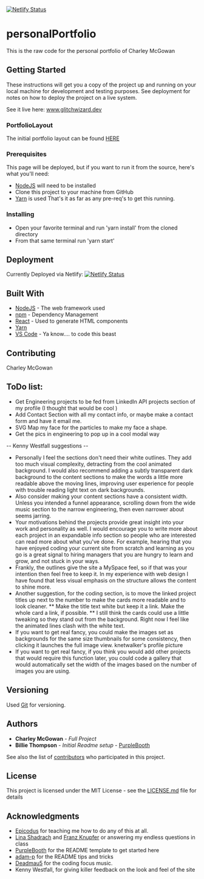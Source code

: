 ﻿[![Netlify Status](https://api.netlify.com/api/v1/badges/e6df8938-6e56-4198-91c8-99d725497b87/deploy-status)](https://app.netlify.com/sites/personalportfiolio/deploys)

# personalPortfolio

This is the raw code for the personal portfolio of Charley McGowan

## Getting Started

These instructions will get you a copy of the project up and running on your local machine for development and testing purposes. See deployment for notes on how to deploy the project on a live system.

See it live here: www.glitchwizard.dev

### PortfolioLayout

The initial portfolio layout can be found [HERE](https://drive.google.com/file/d/1nzvzyGjpuxsfWuGpcr0poom3EIbu0_3j/view?usp=sharing)

### Prerequisites

This page will be deployed, but if you want to run it from the source, here's what you'll need:
- [NodeJS](https://nodejs.org/en/download/) will need to be installed
- Clone this project to your machine from GitHub
- [Yarn](https://classic.yarnpkg.com/en/docs/install) is used
That's it as far as any pre-req's to get this running.

### Installing

- Open your favorite terminal and run 'yarn install' from the cloned directory
- From that same terminal run 'yarn start' 

## Deployment

Currently Deployed via Netlify: [![Netlify Status](https://api.netlify.com/api/v1/badges/e6df8938-6e56-4198-91c8-99d725497b87/deploy-status)](https://app.netlify.com/sites/personalportfiolio/deploys)


## Built With

* [NodeJS](https://nodejs.org/en/download/) - The web framework used
* [npm](https://www.npmjs.com/) - Dependency Management
* [React](https://reactjs.org/) - Used to generate HTML components
* [Yarn](https://classic.yarnpkg.com/en/docs/install) 
* [VS Code](https://code.visualstudio.com/) - Ya know.... to code this beast

## Contributing

Charley McGowan

## ToDo list:

* Get Engineering projects to be fed from LinkedIn API projects section of my profile (I thought that would be cool )
* Add Contact Section with all my contact info, or maybe make a contact form and have it email me.
* SVG Map my face for the particles to make my face a shape.
* Get the pics in engineering to pop up in a cool modal way 

-- Kenny Westfall suggestions --
* Personally I feel the sections don't need their white outlines. They add too much visual complexity, detracting from the cool animated background. I would also recommend adding a subtly transparent dark background to the content sections to make the words a little more readable above the moving lines, improving user experience for people with trouble reading light text on dark backgrounds.
* Also consider making your content sections have a consistent width. Unless you intended a funnel appearance, scrolling down from the wide music section to the narrow engineering, then even narrower about seems jarring.
* Your motivations behind the projects provide great insight into your work and personality as well. I would encourage you to write more about each project in an expandable info section so people who are interested can read more about what you've done. For example, hearing that you have enjoyed coding your current site from scratch and learning as you go is a great signal to hiring managers that you are hungry to learn and grow, and not stuck in your ways.
* Frankly, the outlines give the site a MySpace feel, so if that was your intention then feel free to keep it. In my experience with web design I have found that less visual emphasis on the structure allows the content to shine more.
* Another suggestion, for the coding section, is to move the linked project titles up next to the number to make the cards more readable and to look cleaner.
** Make the title text white but keep it a link. Make the whole card a link, if possible.
** I still think the cards could use a little tweaking so they stand out from the background. Right now I feel like the animated lines clash with the white text.
* If you want to get real fancy, you could make the images set as backgrounds for the same size thumbnails for some consistency, then clicking it launches the full image view.
knetwalker's profile picture
* If you want to get real fancy, if you think you would add other projects that would require this function later, you could code a gallery that would automatically set the width of the images based on the number of images you are using.



## Versioning

Used [Git](https://git-scm.com/) for versioning. 

## Authors

* **Charley McGowan** - *Full Project* 
* **Billie Thompson** - *Initial Readme setup* - [PurpleBooth](https://github.com/PurpleBooth)

See also the list of [contributors](https://github.com/glitchwizard/personalPortfolio/graphs/contributors) who participated in this project.

## License

This project is licensed under the MIT License - see the [LICENSE.md](LICENSE.md) file for details

## Acknowledgments

* [Epicodus](https://www.epicodus.com/) for teaching me how to do any of this at all. 
* [Lina Shadrach](https://github.com/LinaShadrach) and [Franz Knupfer](https://github.com/franzknupfer) or answering my endless questions in class
* [PurpleBooth](https://gist.github.com/PurpleBooth/109311bb0361f32d87a2) for the README template to get started here
* [adam-p](https://github.com/adam-p/markdown-here/wiki/Markdown-Cheatsheet) for the README tips and tricks
* [Deadmau5](https://live.deadmau5.com/) for the coding focus music.
* Kenny Westfall, for giving killer feedback on the look and feel of the site
